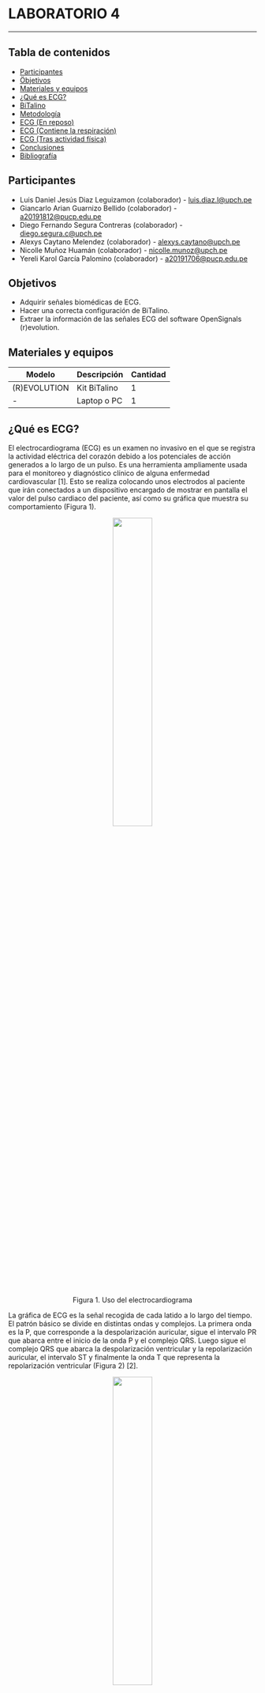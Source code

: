 # LABORATORIO 4
------------------------------------------------

## Tabla de contenidos
- [Participantes](#Participantes)
- [Öbjetivos](#Objetivos)
- [Materiales y equipos](#Materiales-y-equipos)
- [¿Qué es ECG?](#¿Qué-es-ECG?)
- [BiTalino](#Bitalino)
- [Metodología](#Metodología)
- [ECG (En reposo)](#ECG-(En-reposo))
- [ECG (Contiene la respiración)](#ECG-(Contiene-la-respiración))
- [ECG (Tras actividad física)](#ECG-(Tras-actividad-física))
- [Conclusiones](#Conclusiones)
- [Bibliografía](#Bibliografía)

## Participantes <br />
- Luis Daniel Jesús Diaz Leguizamon (colaborador) - luis.diaz.l@upch.pe <br />
- Giancarlo Arian Guarnizo Bellido (colaborador) - a20191812@pucp.edu.pe <br />
- Diego Fernando Segura Contreras (colaborador) - diego.segura.c@upch.pe <br />
- Alexys Caytano Melendez (colaborador) - alexys.caytano@upch.pe <br />
- Nicolle Muñoz Huamán (colaborador) - nicolle.munoz@upch.pe <br />
- Yereli Karol García Palomino (colaborador) - a20191706@pucp.edu.pe <br />

## Objetivos <br />
- Adquirir señales biomédicas de ECG. <br />
- Hacer una correcta configuración de BiTalino. <br />
- Extraer la información de las señales ECG del software OpenSignals (r)evolution. <br />

## Materiales y equipos <br />
| Modelo         | Descripción      | Cantidad |
| ---            |     ---          |  ---     |
| (R)EVOLUTION   | Kit BiTalino     |     1    |
| -              | Laptop o PC      |     1    |

## ¿Qué es ECG? <br />
El electrocardiograma (ECG) es un examen no invasivo en el que se registra la actividad eléctrica del corazón debido a los potenciales de acción generados a lo largo de un pulso. Es una herramienta ampliamente usada para el monitoreo y diagnóstico clínico de alguna enfermedad cardiovascular [1]. Esto se realiza colocando unos electrodos al paciente que irán conectados a un dispositivo encargado de mostrar en pantalla el valor del pulso cardiaco del paciente, así como su gráfica que muestra su comportamiento (Figura 1).
<p align="center">
  <img src="https://github.com/luisdiazl/introduccionse-alesbiomedicas_grupo1/blob/631e1b445f34188d7eeaa96be649867731d8a29c/imges/Lab4/electrocardiograma.jpg" width="40%" height="40%">
</p> 
<p align="center">
  Figura 1. Uso del electrocardiograma
</p> 

La gráfica de ECG es la señal recogida de cada latido a lo largo del tiempo. El patrón básico se divide en distintas ondas y complejos. La primera onda es la P, que corresponde a la despolarización auricular, sigue el intervalo PR que abarca entre el inicio de la onda P y el complejo QRS. Luego sigue el complejo QRS que abarca la despolarización ventricular y la repolarización auricular, el intervalo ST y finalmente la onda T que representa la repolarización ventricular (Figura 2) [2].
<p align="center">
  <img src="https://github.com/luisdiazl/introduccionse-alesbiomedicas_grupo1/blob/631e1b445f34188d7eeaa96be649867731d8a29c/imges/Lab4/grafica_ecg.jpg" width="40%" height="40%">
</p> 
<p align="center">
  Figura 2. Gráfica ECG
</p> 

## BiTalino <br />
BITalino es un módulo "todo en uno", considerado como placa de desarrollo de adquisición de datos biomédicos de bajo costo, que permite la realización de proyectos mediante herramientas, sin necesidad de tener conocimientos electrónicos con respecto a bioseñales. [3]

Como se observa en la imagen, los sensores que lo componen consta de electromiografía (EMG), encefalografía (EEG), electrocardiografía (ECG), actividad electrodérmica (EDA), acelerómetro (ACC) y luz (LUX). Estos son algunos de sus "bloques" extraíbles, junto con un microcontrolador ATMega328, el mismo que el de Arduino, con una frecuencia de muestreo configurable hasta 1000 Hz. Posee la capacidad de admitir 6 entradas de tipo analógico (4 de 10 bits, y 2 de 6 bits), 4 entradas digitales y 4 salidas digitales. Asimismo, se encuentra equipado con comunicación Bluetooth y/o Bluetooth Low Energy (BLE) y conectores UC-E6.

<p align="center">
  <img src="https://github.com/luisdiazl/introduccionse-alesbiomedicas_grupo1/blob/d1ec54cfd1f2c9ab3eba0d320451eb65a0968e51/imges/Lab4/Bitalino.png" width="90%" height="90%">
</p> 
<p align="center">
  Figura 3. BiTalino [3]
</p> 

## Metodología <br />
Existen diferentes opciones de posicionamiento de electrodos superficiales para la adquisición de señales ECG. En este caso, se implementó según la derivación I de Einthoven. Es una de las derivaciones estándar para extremidades (bipolares) del Triángulo de Einthoven, como se observa en la Figura 4.
<p align="center">
  <img src="https://github.com/luisdiazl/introduccionse-alesbiomedicas_grupo1/blob/dbbb3e7eb989f969109284c60f7fd46e39f54735/imges/Lab4/derivacion1.png" width="40%" height="40%">
</p> 
<p align="center">
  Figura 4. Triángulo de Einthoven [4]
</p> 

Los cables correspondientes a este tipo de derivación se emplean para la producción de un gráfico de diferencial de potencial entre dos extremidades a la vez, por tanto su nombre es "bipolares". El tipo de derivación I se extiende desde el brazo derecho hacia el izquierdo, con electrodos de polo negativo y positivo, respectivamente, y corresponde a mostrar el lado izquierdo del corazón con un vector en dirección a 0°. [5]
En el caso de BITalino, la ubicación de estos electrodos propone que sea en las muñecas derecha e izquierda, con electrodos negativo (negro) y positivo (rojo), mientras que un tercer electrodo denominado de referencia (blanco) se localizará en la cresta iliaca izquierda del usuario, como se visualiza en la Figura 4. [6]
<p align="center">
  <img src="https://github.com/luisdiazl/introduccionse-alesbiomedicas_grupo1/blob/23e52ac80b31e7cccbecc5b3d63016557680c9eb/imges/Lab4/confi.png" width="70%" height="70%">
</p> 
<p align="center">
  Figura 5. Posicionamiento de electrodos del Laboratorio 3 (a) y del ejemplo de BITalino (b)
</p> 

## ECG (En reposo) <br />
  ### Video de señal en silencio eléctrico, que se muestre las conexiones electrodos-cuerpo y señal ploteada
https://user-images.githubusercontent.com/128627851/231618162-0a5c990a-805b-4fc2-ad8b-5f3aa96515f5.mp4
  ### Ploteo de la señal en OpenSignals
  
  <p align="center">
  <img src="https://github.com/luisdiazl/introduccionse-alesbiomedicas_grupo1/blob/32bbaaea36003405c8a650fdeb2fe89687367cdb/imges/Lab4/opensigreposo.png" width="80%" height="80%">
</p> 

  ### Resumen y explicación de la señal ploteada
 La señal obtenida mediante la plataforma BITalino demuestra ruido significativo; no obstante, evidencia una señal ECG con características resaltantes comunes como el intervalo QRS. La cantidad de ruido presente es potencialmente a causa de la frecuencia de muestreo (fs) de 1000 hz; no obstante, disminuir fs puede resultar en la ausencia de cambios bruscos en la señal lo cual es importante para propósitos de diagnóstico [7]. Asimismo y particularmente en este caso, el ECG en reposo es comúnmente utilizado para detectar anormalidades en el ritmo cardiaco bajo la ausencia de estrés lo cual es útil para la detección de afecciones subyacentes [8]. La presencia de ruido en la señal es detrimental para una lectura de alta precisión por no demostrar las características de las ondas en su totalidad. Por otro lado, la FFT sirve para representar la señal en el dominio de la frecuencia y aislar la señal nativa del ECG del ruido de fondo [9].
  ### Ploteo de la señal en Python
  
  <p align="center">
  <img src="https://github.com/luisdiazl/introduccionse-alesbiomedicas_grupo1/blob/5520a8b4bb46ec18034c00fee6f305c5e433701e/imges/Lab4/Basal_img.png" width="80%" height="80%">
</p> 
Tras la adquisición de los datos, se llevó a cabo su procesamiento, lo que permitió obtener las siguientes gráficas. Se observa un pico máximo de aproximadamente 700 mV tanto en la señal completa como en el intervalo de 5 segundos. Asimismo, se registraron un total de 35 picos durante la totalidad de la experimentación, lo que equivale a 35 pulsaciones. En cuanto al intervalo obtenido, se evidenció la presencia de ruido en la diástole, atribuible a diversas fuentes, tales como la utilización de metales o la proximidad a enchufes eléctricos. Cabe destacar que el pico mínimo de la diástole fue de alrededor de 380 mV obteniendo una amplitud de 320 mV.

Por otra parte, al analizar la gráfica FFT, se identifican picos en las frecuencias de 0 Hz, 60 Hz y 120 Hz. Sin embargo, se aprecia que estos están en constante oscilación en todo momento.

## ECG (Contiene la respiración) <br />
  ### Video de señal en silencio eléctrico, que se muestre las conexiones electrodos-cuerpo y señal ploteada
https://user-images.githubusercontent.com/128627851/231618205-96b098d9-fb4b-4c45-b358-3ea908cac398.mp4
  ### Ploteo de la señal en OpenSignals
  
  <p align="center">
  <img src="https://github.com/luisdiazl/introduccionse-alesbiomedicas_grupo1/blob/32bbaaea36003405c8a650fdeb2fe89687367cdb/imges/Lab4/opensigrespiracion.png" width="80%" height="80%">
</p> 

  ### Resumen y explicación de la señal ploteada
La captación de la señal ECG luego de inhalaciones profundas y periodos de pausas en la respiración sirve para comparar el efecto respiratorio ante la señal detectada. Teóricamente, la respiración profunda en general afecta el sistema cardiaco, en parte por la cercanía entre los órganos controladores (corazón y pulmones) [ ]. En nuestro caso experimental, se incrementó notablemente la cantidad de ruido en la señal. Sin embargo, no hubo cambios notoriamente mayores en la frecuencia de cada onda. El incremento en la cantidad de ruido potencialmente provenga de mayores movimientos corporales durante la inhalación y exhalación. De la misma manera, la FFT nos ayuda a comparar las señales en el dominio de la frecuencia.
  ### Ploteo de la señal en Python
  
  <p align="center">
  <img src="https://github.com/luisdiazl/introduccionse-alesbiomedicas_grupo1/blob/5520a8b4bb46ec18034c00fee6f305c5e433701e/imges/Lab4/Aguantando_img.png" width="80%" height="80%">
</p> 
Tras la realización de la segunda experiencia, se procedió a la obtención de las siguientes gráficas, en las cuales se evidencia un mayor nivel de ruido durante la diástole, tanto en la gráfica completa como en el intervalo. A partir de la señal obtenida, se pudo observar que se presentan 33 pulsaciones en un lapso de 30 segundos, lo que se asemeja notablemente a las pulsaciones registradas en el estado basal, además su amplitud es menor teniendo un valor máximo promedio de 630 mV y  un valor mínimo de 400 mV (amplitud de 230 mV). En relación al intervalo de la señal, se pudo constatar un incremento significativo del ruido en comparación con la señal previa, lo cual se debe a las condiciones experimentales.

En cuanto al análisis de la gráfica FFT, se identificó la presencia de picos notorios en 0 Hz, 60 Hz y 120 Hz, lo cual coincide con las frecuencias detectadas en la experiencia anterior.

## ECG (Tras activida8d física) <br />
  ### Video de señal en silencio eléctrico, que se muestre las conexiones electrodos-cuerpo y señal ploteada
https://user-images.githubusercontent.com/128627851/231618268-c4b7d6ac-de9e-43c5-9e7e-06375430ce43.mp4
  ### Ploteo de la señal en OpenSignals
  
  <p align="center">
  <img src="https://github.com/luisdiazl/introduccionse-alesbiomedicas_grupo1/blob/32bbaaea36003405c8a650fdeb2fe89687367cdb/imges/Lab4/opensigejercicio.png" width="80%" height="80%">
</p> 

  ### Resumen y explicación de la señal ploteada
  
  ### Ploteo de la señal en Python 
  
  <p align="center">
  <img src="https://github.com/luisdiazl/introduccionse-alesbiomedicas_grupo1/blob/5520a8b4bb46ec18034c00fee6f305c5e433701e/imges/Lab4/Ejercicios_img.png" width="80%" height="80%">
</p> 
Después de llevar a cabo la última experiencia, la cual implicó la medición posterior a la realización de actividad física por parte del participante, se obtuvieron las siguientes gráficas que evidencian una marcada diferencia respecto a las dos experiencias previas (estado basal y apnea).

A partir de la gráfica de la señal completa, se pudo identificar la presencia de 72 pulsaciones por minuto, lo que representa casi el doble de la frecuencia observada en las experiencias previas. Es importante destacar que la amplitud de la señal se encuentra en torno a los 360 mV, con un valor máximo de 770 mV y un valor mínimo de 310 mV. En relación a la gráfica del intervalo de la señal, se observa un mayor número de pulsaciones debido a que el tiempo de diástole es menor, lo que genera un mayor número de picos (pulsaciones).

Por último, en la gráfica FFT se detectaron picos en las mismas frecuencias que en las experiencias previas, aunque con una magnitud menor. Asimismo, se aprecian picos negativos en frecuencias como 70 Hz o 118 Hz.

## Conclusiones <br />
En conclusión, los objetivos de adquirir señales biomédicas de ECG, hacer una correcta configuración del BiTalino y extraer la información de las señales ECG del software OpenSignals (r)evolution son fundamentales para obtener datos precisos y confiables en el análisis de las señales ECG. La adquisición adecuada de señales ECG mediante el uso de dispositivos como BiTalino y el uso del software adecuado como OpenSignals (r)evolution permiten a los investigadores y profesionales de la salud obtener información valiosa y precisa para el diagnóstico y tratamiento de enfermedades cardiovasculares. Además, una correcta configuración de los dispositivos de adquisición de señales, garantiza la calidad y la integridad de los datos, lo que es esencial para realizar análisis precisos y confiables. De lo contrario, se pueden obtener señales con mucho ruido debido a diferentes factores como la cercanía de dispositivo tecnologicos, metálicos en el participante.

## Bibliografía <br />
